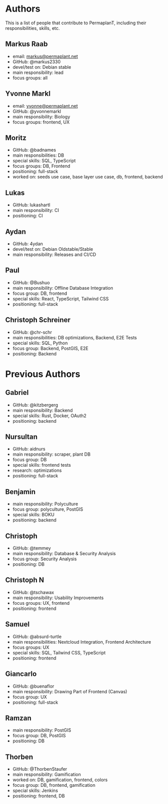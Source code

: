 # Authors

This is a list of people that contribute to PermaplanT,
including their responsibilities, skills, etc.

## Markus Raab

- email: markus@permaplant.net
- GitHub: @markus2330
- devel/test on: Debian stable
- main responsibility: lead
- focus groups: all

## Yvonne Markl

- email: yvonne@permaplant.net
- GitHub: @yvonnemarkl
- main responsibility: Biology
- focus groups: frontend, UX

## Moritz

- GitHub: @badnames
- main responsibilities: DB
- special skills: SQL, TypeScript
- focus groups: DB, Frontend
- positioning: full-stack
- worked on: seeds use case, base layer use case, db, frontend, backend

## Lukas

- GitHub: lukashartl
- main responsibility: CI
- positioning: CI

## Aydan

- GitHub: 4ydan
- devel/test on: Debian Oldstable/Stable
- main responsibility: Releases and CI/CD

## Paul

- GitHub: @Bushuo
- main responsibility: Offline Database Integration
- focus group: DB, frontend
- special skills: React, TypeScript, Tailwind CSS
- positioning: full-stack

## Christoph Schreiner

- GitHub: @chr-schr
- main responsibilities: DB optimizations, Backend, E2E Tests
- special skills: SQL, Python
- focus group: Backend, PostGIS, E2E
- positioning: Backend

# Previous Authors

## Gabriel

- GitHub: @kitzbergerg
- main responsibility: Backend
- special skills: Rust, Docker, OAuth2
- positioning: backend

## Nursultan

- GitHub: aidnurs
- main responsibility: scraper, plant DB
- focus group: DB
- special skills: frontend tests
- research: optimizations
- positioning: full-stack

## Benjamin

- main responsibility: Polyculture
- focus group: polyculture, PostGIS
- special skills: BOKU
- positioning: backend

## Christoph

- GitHub: @temmey
- main responsibility: Database & Security Analysis
- focus group: Security Analysis
- positioning: DB

## Christoph N

- GitHub: @tschawax
- main responsibility: Usability Improvements
- focus groups: UX, frontend
- positioning: frontend

## Samuel

- GitHub: @absurd-turtle
- main responsibilities: Nextcloud Integration, Frontend Architecture
- focus groups: UX
- special skills: SQL, Tailwind CSS, TypeScript
- positioning: frontend

## Giancarlo

- GitHub: @buenaflor
- main responsibility: Drawing Part of Frontend (Canvas)
- focus group: UX
- positioning: full-stack

## Ramzan

- main responsibility: PostGIS
- focus group: DB, PostGIS
- positioning: DB

## Thorben

- GitHub: @ThorbenStaufer
- main responsibility: Gamification
- worked on: DB, gamification, frontend, colors
- focus group: DB, frontend, gamification
- special skills: Jenkins
- positioning: frontend, DB
